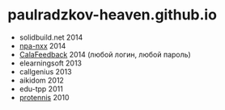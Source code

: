 # paulradzkov-heaven.github.io

* solidbuild.net 2014
* [npa-nxx](https://github.com/paulradzkov-heaven/NPA-NXX.UI) 2014
* [CalaFeedback](https://github.com/paulradzkov-heaven/CalaFeedbackUI) 2014 (любой логин, любой пароль)
* elearningsoft 2013
* callgenius 2013
* aikidom 2012
* edu-tpp 2011
* [protennis](https://github.com/paulradzkov-heaven/protennis) 2010
